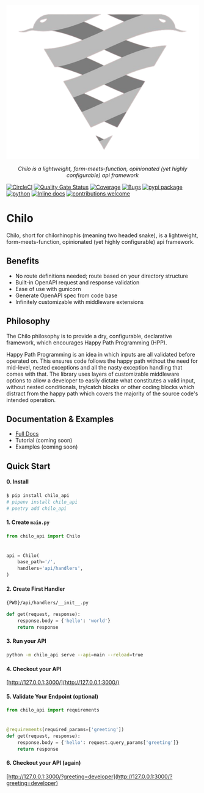 <p align="center">
  <a href="https://chiloproject.io"><img src="https://raw.githubusercontent.com/dual/chilo-docs/main/img/logo-no-bg.png" alt="Chilo"></a>
</p>
<p align="center">
    <em>Chilo is a lightweight, form-meets-function, opinionated (yet highly configurable) api framework</em>
</p>

[![CircleCI](https://circleci.com/gh/dual/chilo.svg?style=shield)](https://circleci.com/gh/syngenta/acai-python)
[![Quality Gate Status](https://sonarcloud.io/api/project_badges/measure?project=dual_chilo&metric=alert_status)](https://sonarcloud.io/summary/new_code?id=dual_chilo)
[![Coverage](https://sonarcloud.io/api/project_badges/measure?project=dual_chilo&metric=coverage)](https://sonarcloud.io/summary/new_code?id=dual_chilo)
[![Bugs](https://sonarcloud.io/api/project_badges/measure?project=dual_chilo&metric=bugs)](https://sonarcloud.io/summary/new_code?id=dual_chilo)
[![pypi package](https://img.shields.io/pypi/v/chilo-api?color=%2334D058&label=pypi%20package)](https://pypi.org/project/chilo-api/)
[![python](https://img.shields.io/pypi/pyversions/chilo-api.svg?color=%2334D058)](https://pypi.org/project/chilo-api)
[![Inline docs](https://inch-ci.org/github/dwyl/hapi-auth-jwt2.svg?branch=master)](https://chiloproject.io)
[![contributions welcome](https://img.shields.io/badge/contributions-welcome-brightgreen.svg?style=flat)](https://github.com/dwyl/esta/issues)

# Chilo
Chilo, short for chilorhinophis (meaning two headed snake), is a lightweight, form-meets-function, opinionated (yet highly configurable) api framework.

## Benefits
* No route definitions needed; route based on your directory structure
* Built-in OpenAPI request and response validation
* Ease of use with gunicorn
* Generate OpenAPI spec from code base
* Infinitely customizable with middleware extensions

## Philosophy

The Chilo philosophy is to provide a dry, configurable, declarative framework, which encourages Happy Path Programming (HPP).

Happy Path Programming is an idea in which inputs are all validated before operated on. This ensures code follows the happy path without the need for mid-level, nested exceptions and all the nasty exception handling that comes with that. The library uses layers of customizable middleware options to allow a developer to easily dictate what constitutes a valid input, without nested conditionals, try/catch blocks or other coding blocks which distract from the happy path which covers the majority of the source code's intended operation.

## Documentation & Examples

* [Full Docs](https://chiloproject.io)
* Tutorial (coming soon)
* Examples (coming soon)

## Quick Start

#### 0. Install

```bash
$ pip install chilo_api
# pipenv install chilo_api
# poetry add chilo_api
```

#### 1. Create `main.py`

```python
from chilo_api import Chilo


api = Chilo(
    base_path='/',
    handlers='api/handlers',
)
```

#### 2. Create First Handler

`{PWD}/api/handlers/__init__.py`
```python
def get(request, response):
    response.body = {'hello': 'world'}
    return response
```

#### 3. Run your API

```bash
python -m chilo_api serve --api=main --reload=true
```

#### 4. Checkout your API

[http://127.0.0.1:3000/](http://127.0.0.1:3000/)

#### 5. Validate Your Endpoint (optional)

```python
from chilo_api import requirements


@requirements(required_params=['greeting'])
def get(request, response):
    response.body = {'hello': request.query_params['greeting']}
    return response
```

#### 6. Checkout your API (again)

[http://127.0.0.1:3000/?greeting=developer](http://127.0.0.1:3000/?greeting=developer)